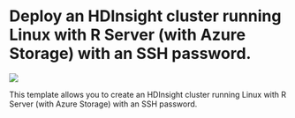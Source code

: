 # Deploy an HDInsight cluster running Linux with R Server (with Azure Storage) with an SSH password.

<a href="https://portal.azure.com/#create/Microsoft.Template/uri/https%3A%2F%2Fraw.githubusercontent.com%2FAzure%2FSparkMLADSs%2Fmaster%2Fazure-templates%2Fazuredeploy.json?token=AEHeGghAg03aPFzhuKBpp6WdyVG8eg9yks5ZOfaIwA%3D%3D" target="_blank">
    <img src="http://azuredeploy.net/deploybutton.png"/>
</a>

This template allows you to create an HDInsight cluster running Linux with R Server (with Azure Storage) with an SSH password.

